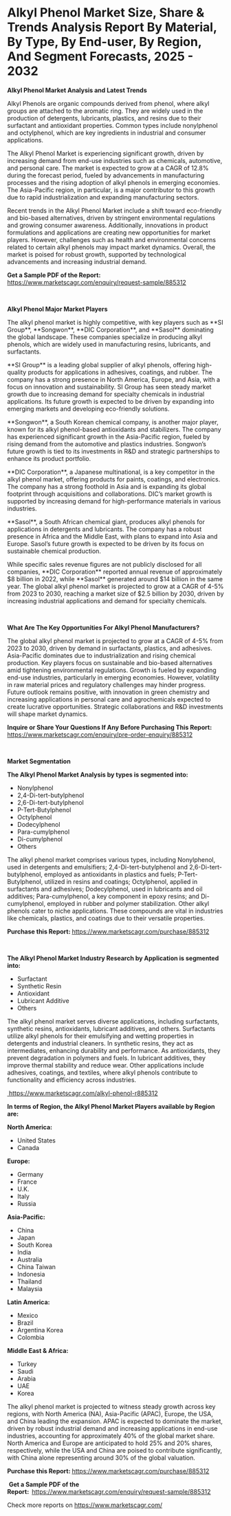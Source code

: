 <p><h1>Alkyl Phenol Market Size, Share & Trends Analysis Report By Material, By Type, By End-user, By Region, And Segment Forecasts, 2025 - 2032</h1></p><p><strong>Alkyl Phenol Market Analysis and Latest Trends</strong></p>
<p><p>Alkyl Phenols are organic compounds derived from phenol, where alkyl groups are attached to the aromatic ring. They are widely used in the production of detergents, lubricants, plastics, and resins due to their surfactant and antioxidant properties. Common types include nonylphenol and octylphenol, which are key ingredients in industrial and consumer applications.</p><p>The Alkyl Phenol Market is experiencing significant growth, driven by increasing demand from end-use industries such as chemicals, automotive, and personal care. The market is expected to grow at a CAGR of 12.8% during the forecast period, fueled by advancements in manufacturing processes and the rising adoption of alkyl phenols in emerging economies. The Asia-Pacific region, in particular, is a major contributor to this growth due to rapid industrialization and expanding manufacturing sectors.</p><p>Recent trends in the Alkyl Phenol Market include a shift toward eco-friendly and bio-based alternatives, driven by stringent environmental regulations and growing consumer awareness. Additionally, innovations in product formulations and applications are creating new opportunities for market players. However, challenges such as health and environmental concerns related to certain alkyl phenols may impact market dynamics. Overall, the market is poised for robust growth, supported by technological advancements and increasing industrial demand.</p></p>
<p><strong>Get a Sample PDF of the Report:&nbsp;</strong> <a href="https://www.marketscagr.com/enquiry/request-sample/885312?utm_campaign=1995&utm_medium=2&utm_source=Github&utm_content=ia&utm_term=26012025&utm_id=alkyl-phenol">https://www.marketscagr.com/enquiry/request-sample/885312</a></p>
<p>&nbsp;</p>
<p><strong>Alkyl Phenol Major Market Players</strong></p>
<p><p>The alkyl phenol market is highly competitive, with key players such as **SI Group**, **Songwon**, **DIC Corporation**, and **Sasol** dominating the global landscape. These companies specialize in producing alkyl phenols, which are widely used in manufacturing resins, lubricants, and surfactants.</p><p>**SI Group** is a leading global supplier of alkyl phenols, offering high-quality products for applications in adhesives, coatings, and rubber. The company has a strong presence in North America, Europe, and Asia, with a focus on innovation and sustainability. SI Group has seen steady market growth due to increasing demand for specialty chemicals in industrial applications. Its future growth is expected to be driven by expanding into emerging markets and developing eco-friendly solutions.</p><p>**Songwon**, a South Korean chemical company, is another major player, known for its alkyl phenol-based antioxidants and stabilizers. The company has experienced significant growth in the Asia-Pacific region, fueled by rising demand from the automotive and plastics industries. Songwon’s future growth is tied to its investments in R&D and strategic partnerships to enhance its product portfolio.</p><p>**DIC Corporation**, a Japanese multinational, is a key competitor in the alkyl phenol market, offering products for paints, coatings, and electronics. The company has a strong foothold in Asia and is expanding its global footprint through acquisitions and collaborations. DIC’s market growth is supported by increasing demand for high-performance materials in various industries.</p><p>**Sasol**, a South African chemical giant, produces alkyl phenols for applications in detergents and lubricants. The company has a robust presence in Africa and the Middle East, with plans to expand into Asia and Europe. Sasol’s future growth is expected to be driven by its focus on sustainable chemical production.</p><p>While specific sales revenue figures are not publicly disclosed for all companies, **DIC Corporation** reported annual revenue of approximately $8 billion in 2022, while **Sasol** generated around $14 billion in the same year. The global alkyl phenol market is projected to grow at a CAGR of 4-5% from 2023 to 2030, reaching a market size of $2.5 billion by 2030, driven by increasing industrial applications and demand for specialty chemicals.</p></p>
<p>&nbsp;</p>
<p><strong>What Are The Key Opportunities For Alkyl Phenol Manufacturers?</strong></p>
<p><p>The global alkyl phenol market is projected to grow at a CAGR of 4-5% from 2023 to 2030, driven by demand in surfactants, plastics, and adhesives. Asia-Pacific dominates due to industrialization and rising chemical production. Key players focus on sustainable and bio-based alternatives amid tightening environmental regulations. Growth is fueled by expanding end-use industries, particularly in emerging economies. However, volatility in raw material prices and regulatory challenges may hinder progress. Future outlook remains positive, with innovation in green chemistry and increasing applications in personal care and agrochemicals expected to create lucrative opportunities. Strategic collaborations and R&D investments will shape market dynamics.</p></p>
<p><strong>Inquire or Share Your Questions If Any Before Purchasing This Report:</strong> <a href="https://www.marketscagr.com/enquiry/pre-order-enquiry/885312?utm_campaign=1995&utm_medium=2&utm_source=Github&utm_content=ia&utm_term=26012025&utm_id=alkyl-phenol">https://www.marketscagr.com/enquiry/pre-order-enquiry/885312</a></p>
<p>&nbsp;</p>
<p><strong>Market Segmentation</strong></p>
<p><strong>The Alkyl Phenol Market Analysis by types is segmented into:</strong></p>
<p><ul><li>Nonylphenol</li><li>2,4-Di-tert-butylphenol</li><li>2,6-Di-tert-butylphenol</li><li>P-Tert-Butylphenol</li><li>Octylphenol</li><li>Dodecylphenol</li><li>Para-cumylphenol</li><li>Di-cumylphenol</li><li>Others</li></ul></p>
<p><p>The alkyl phenol market comprises various types, including Nonylphenol, used in detergents and emulsifiers; 2,4-Di-tert-butylphenol and 2,6-Di-tert-butylphenol, employed as antioxidants in plastics and fuels; P-Tert-Butylphenol, utilized in resins and coatings; Octylphenol, applied in surfactants and adhesives; Dodecylphenol, used in lubricants and oil additives; Para-cumylphenol, a key component in epoxy resins; and Di-cumylphenol, employed in rubber and polymer stabilization. Other alkyl phenols cater to niche applications. These compounds are vital in industries like chemicals, plastics, and coatings due to their versatile properties.</p></p>
<p><strong>Purchase this Report:&nbsp;</strong><a href="https://www.marketscagr.com/purchase/885312?utm_campaign=1995&utm_medium=2&utm_source=Github&utm_content=ia&utm_term=26012025&utm_id=alkyl-phenol">https://www.marketscagr.com/purchase/885312</a></p>
<p>&nbsp;</p>
<p><strong>The Alkyl Phenol Market Industry Research by Application is segmented into:</strong></p>
<p><ul><li>Surfactant</li><li>Synthetic Resin</li><li>Antioxidant</li><li>Lubricant Additive</li><li>Others</li></ul></p>
<p><p>The alkyl phenol market serves diverse applications, including surfactants, synthetic resins, antioxidants, lubricant additives, and others. Surfactants utilize alkyl phenols for their emulsifying and wetting properties in detergents and industrial cleaners. In synthetic resins, they act as intermediates, enhancing durability and performance. As antioxidants, they prevent degradation in polymers and fuels. In lubricant additives, they improve thermal stability and reduce wear. Other applications include adhesives, coatings, and textiles, where alkyl phenols contribute to functionality and efficiency across industries.</p></p>
<p><a href="https://www.marketscagr.com/alkyl-phenol-r885312?utm_campaign=1995&utm_medium=2&utm_source=Github&utm_content=ia&utm_term=26012025&utm_id=alkyl-phenol">&nbsp;https://www.marketscagr.com/alkyl-phenol-r885312</a></p>
<p><strong>In terms of Region, the Alkyl Phenol Market Players available by Region are:</strong></p>
<p>
    <p> <strong> North America: </strong>
        <ul>
            <li>United States</li>
            <li>Canada</li>
        </ul>
        </p> 
    <p> <strong> Europe: </strong>
        <ul>
            <li>Germany</li>
            <li>France</li>
            <li>U.K.</li>
            <li>Italy</li>
            <li>Russia</li>
        </ul>
        </p> 
    <p> <strong> Asia-Pacific: </strong>
        <ul>
            <li>China</li>
            <li>Japan</li>
            <li>South Korea</li>
            <li>India</li>
            <li>Australia</li>
            <li>China Taiwan</li>
            <li>Indonesia</li>
            <li>Thailand</li>
            <li>Malaysia</li>
        </ul>
        </p> 
    <p> <strong> Latin America: </strong>
        <ul>
            <li>Mexico</li>
            <li>Brazil</li>
            <li>Argentina Korea</li>
            <li>Colombia</li>
        </ul>
        </p> 
    <p> <strong> Middle East & Africa: </strong>
        <ul>
            <li>Turkey</li>
            <li>Saudi</li>
            <li>Arabia</li>
            <li>UAE</li>
            <li>Korea</li>
        </ul>
    </p>
    </p>
<p><p>The alkyl phenol market is projected to witness steady growth across key regions, with North America (NA), Asia-Pacific (APAC), Europe, the USA, and China leading the expansion. APAC is expected to dominate the market, driven by robust industrial demand and increasing applications in end-use industries, accounting for approximately 40% of the global market share. North America and Europe are anticipated to hold 25% and 20% shares, respectively, while the USA and China are poised to contribute significantly, with China alone representing around 30% of the global valuation.</p></p>
<p><strong>Purchase this Report: </strong><a href="https://www.marketscagr.com/purchase/885312?utm_campaign=1995&utm_medium=2&utm_source=Github&utm_content=ia&utm_term=26012025&utm_id=alkyl-phenol">https://www.marketscagr.com/purchase/885312</a></p>
<p>&nbsp;<strong>Get a Sample PDF of the Report:&nbsp;&nbsp;</strong><a href="https://www.marketscagr.com/enquiry/request-sample/885312?utm_campaign=1995&utm_medium=2&utm_source=Github&utm_content=ia&utm_term=26012025&utm_id=alkyl-phenol">https://www.marketscagr.com/enquiry/request-sample/885312</a></p>
<p><strong></strong></p>
<p>Check more reports on <a href="https://www.marketscagr.com/?utm_campaign=1995&utm_medium=2&utm_source=Github&utm_content=ia&utm_term=26012025&utm_id=alkyl-phenol">https://www.marketscagr.com/</a></p>